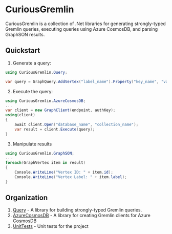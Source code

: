 # CuriousGremlin
CuriousGremlin is a collection of .Net libraries for generating strongly-typed Gremlin queries, executing queries using Azure CosmosDB, and parsing GraphSON results.

## Quickstart
1. Generate a query:
```C#
using CuriousGremlin.Query;

var query = GraphQuery.AddVertex("label_name").Property("key_name", "value");
```
2. Execute the query:
```C#
using CuriousGremlin.AzureCosmosDB;
...
var client = new GraphClient(endpoint, authKey);
using(client)
{
	await client.Open("database_name", "collection_name");
	var result = client.Execute(query);
}
```
3. Manipulate results
```C#
using CuriousGremlin.GraphSON;
...
foreach(GraphVertex item in result)
{
	Console.WriteLine("Vertex ID: " + item.id);
	Console.WriteLine("Vertex Label: " + item.label);
}
```

## Organization
1. [Query](Query) - A library for building strongly-typed Gremlin queries.
2. [AzureCosmosDB](AzureCosmosDB) - A library for creating Gremlin clients for Azure CosmosDB
3. [UnitTests](UnitTests) - Unit tests for the project